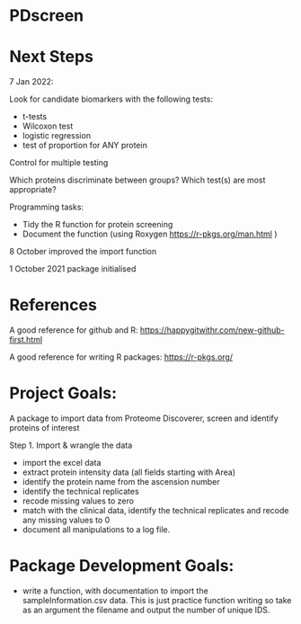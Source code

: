 # PDscreen

# Next Steps

7 Jan 2022:  

Look for candidate biomarkers with the following tests:
- t-tests
- Wilcoxon test
- logistic regression
- test of proportion for ANY protein

Control for multiple testing

Which proteins discriminate between groups? Which test(s) are most appropriate?

Programming tasks:

- Tidy the R function for protein screening
- Document the function (using Roxygen https://r-pkgs.org/man.html )


8 October improved the import function

1 October 2021 package initialised

# References

A good reference for github and R:
https://happygitwithr.com/new-github-first.html 

A good reference for writing R packages:
https://r-pkgs.org/


# Project Goals:
A package to import data from Proteome Discoverer, screen and identify proteins of interest

Step 1. Import & wrangle the data 

- import the excel data 
- extract protein intensity data (all fields starting with Area)
- identify the protein name from the ascension number
- identify the technical replicates
- recode missing values to zero
- match with the clinical data, identify the technical replicates and recode any missing values to 0
- document all manipulations to a log file. 

# Package Development Goals:

- write a function, with documentation to import the sampleInformation.csv data. This is just practice function writing so take as an argument the filename and output the number of unique IDS.


